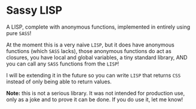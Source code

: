 # Sassy LISP
A LISP, complete with anonymous functions, implemented in entirely using pure `SASS`!

At the moment this is a very naive `LISP`, but it does have anonymous functions (which `SASS` lacks), those anonymous functions do act as closures, you have local and global variables, a tiny standard library, AND you can call any `SASS` functions from the `LISP`!

I will be extending it in the future so you can write `LISP` that returns `CSS` instead of only being able to return values.

**Note:** this is not a serious library. It was not intended for production use, only as a joke and to prove it can be done. If you do use it, let me know!
